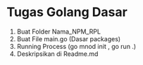 # Tugas Golang Dasar

1. Buat Folder Nama_NPM_RPL
2. Buat File main.go (Dasar packages)
3. Running Process (go mnod init , go run .)
4. Deskripsikan di Readme.md 
